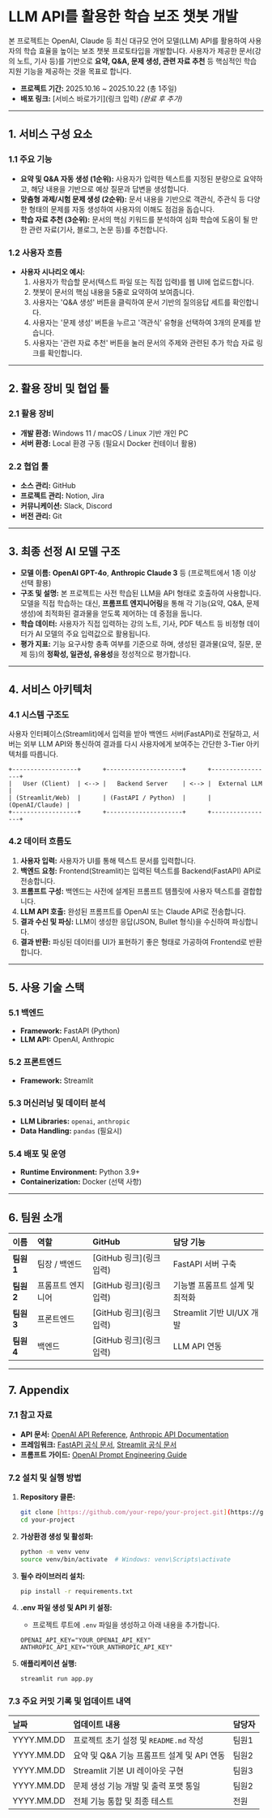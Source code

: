 # **LLM API를 활용한 학습 보조 챗봇 개발**
본 프로젝트는 OpenAI, Claude 등 최신 대규모 언어 모델(LLM) API를 활용하여 사용자의 학습 효율을 높이는 보조 챗봇 프로토타입을 개발합니다. 사용자가 제공한 문서(강의 노트, 기사 등)를 기반으로 **요약, Q&A, 문제 생성, 관련 자료 추천** 등 핵심적인 학습 지원 기능을 제공하는 것을 목표로 합니다.

- **프로젝트 기간:** 2025.10.16 ~ 2025.10.22 (총 1주일)
- **배포 링크:** [서비스 바로가기](링크 입력) *(완료 후 추가)*

---

## **1. 서비스 구성 요소**
### **1.1 주요 기능**
- **요약 및 Q&A 자동 생성 (1순위):** 사용자가 입력한 텍스트를 지정된 분량으로 요약하고, 해당 내용을 기반으로 예상 질문과 답변을 생성합니다.
- **맞춤형 과제/시험 문제 생성 (2순위):** 문서 내용을 기반으로 객관식, 주관식 등 다양한 형태의 문제를 자동 생성하여 사용자의 이해도 점검을 돕습니다.
- **학습 자료 추천 (3순위):** 문서의 핵심 키워드를 분석하여 심화 학습에 도움이 될 만한 관련 자료(기사, 블로그, 논문 등)를 추천합니다.

### **1.2 사용자 흐름**
- **사용자 시나리오 예시:**
  1. 사용자가 학습할 문서(텍스트 파일 또는 직접 입력)를 웹 UI에 업로드합니다.
  2. 챗봇이 문서의 핵심 내용을 5줄로 요약하여 보여줍니다.
  3. 사용자는 'Q&A 생성' 버튼을 클릭하여 문서 기반의 질의응답 세트를 확인합니다.
  4. 사용자는 '문제 생성' 버튼을 누르고 '객관식' 유형을 선택하여 3개의 문제를 받습니다.
  5. 사용자는 '관련 자료 추천' 버튼을 눌러 문서의 주제와 관련된 추가 학습 자료 링크를 확인합니다.

---

## **2. 활용 장비 및 협업 툴**

### **2.1 활용 장비**
- **개발 환경:** Windows 11 / macOS / Linux 기반 개인 PC
- **서버 환경:** Local 환경 구동 (필요시 Docker 컨테이너 활용)

### **2.2 협업 툴**
- **소스 관리:** GitHub
- **프로젝트 관리:** Notion, Jira
- **커뮤니케이션:** Slack, Discord
- **버전 관리:** Git

---

## **3. 최종 선정 AI 모델 구조**
- **모델 이름:** **OpenAI GPT-4o**, **Anthropic Claude 3** 등 (프로젝트에서 1종 이상 선택 활용)
- **구조 및 설명:** 본 프로젝트는 사전 학습된 LLM을 API 형태로 호출하여 사용합니다. 모델을 직접 학습하는 대신, **프롬프트 엔지니어링**을 통해 각 기능(요약, Q&A, 문제 생성)에 최적화된 결과물을 얻도록 제어하는 데 중점을 둡니다.
- **학습 데이터:** 사용자가 직접 입력하는 강의 노트, 기사, PDF 텍스트 등 비정형 데이터가 AI 모델의 주요 입력값으로 활용됩니다.
- **평가 지표:** 기능 요구사항 충족 여부를 기준으로 하며, 생성된 결과물(요약, 질문, 문제 등)의 **정확성, 일관성, 유용성**을 정성적으로 평가합니다.

---

## **4. 서비스 아키텍처**
### **4.1 시스템 구조도**
사용자 인터페이스(Streamlit)에서 입력을 받아 백엔드 서버(FastAPI)로 전달하고, 서버는 외부 LLM API와 통신하여 결과를 다시 사용자에게 보여주는 간단한 3-Tier 아키텍처를 따릅니다.
```
+------------------+      +---------------------+      +-----------------+
|   User (Client)  | <--> |   Backend Server    | <--> |  External LLM   |
| (Streamlit/Web)  |      | (FastAPI / Python)  |      | (OpenAI/Claude) |
+------------------+      +---------------------+      +-----------------+
```

### **4.2 데이터 흐름도**
1.  **사용자 입력:** 사용자가 UI를 통해 텍스트 문서를 입력합니다.
2.  **백엔드 요청:** Frontend(Streamlit)는 입력된 텍스트를 Backend(FastAPI) API로 전송합니다.
3.  **프롬프트 구성:** 백엔드는 사전에 설계된 프롬프트 템플릿에 사용자 텍스트를 결합합니다.
4.  **LLM API 호출:** 완성된 프롬프트를 OpenAI 또는 Claude API로 전송합니다.
5.  **결과 수신 및 파싱:** LLM이 생성한 응답(JSON, Bullet 형식)을 수신하여 파싱합니다.
6.  **결과 반환:** 파싱된 데이터를 UI가 표현하기 좋은 형태로 가공하여 Frontend로 반환합니다.

---

## **5. 사용 기술 스택**
### **5.1 백엔드**
- **Framework:** FastAPI (Python)
- **LLM API:** OpenAI, Anthropic

### **5.2 프론트엔드**
- **Framework:** Streamlit

### **5.3 머신러닝 및 데이터 분석**
- **LLM Libraries:** `openai`, `anthropic`
- **Data Handling:** `pandas` (필요시)

### **5.4 배포 및 운영**
- **Runtime Environment:** Python 3.9+
- **Containerization:** Docker (선택 사항)

---

## **6. 팀원 소개**

| 이름 | 역할 | GitHub | 담당 기능 |
| :--- | :--- | :--- | :--- |
| **팀원1** | 팀장 / 백엔드 | [GitHub 링크](링크 입력) | FastAPI 서버 구축 |
| **팀원2** | 프롬프트 엔지니어 | [GitHub 링크](링크 입력) | 기능별 프롬프트 설계 및 최적화 |
| **팀원3** | 프론트엔드 | [GitHub 링크](링크 입력) | Streamlit 기반 UI/UX 개발 |
| **팀원4** | 백엔드 | [GitHub 링크](링크 입력) | LLM API 연동 |

---

## **7. Appendix**
### **7.1 참고 자료**
- **API 문서:** [OpenAI API Reference](https://platform.openai.com/docs/api-reference), [Anthropic API Documentation](https://docs.anthropic.com/claude/reference/getting-started-with-the-api)
- **프레임워크:** [FastAPI 공식 문서](https://fastapi.tiangolo.com/), [Streamlit 공식 문서](https://docs.streamlit.io/)
- **프롬프트 가이드:** [OpenAI Prompt Engineering Guide](https://platform.openai.com/docs/guides/prompt-engineering)

### **7.2 설치 및 실행 방법**
1.  **Repository 클론:**
    ```bash
    git clone [https://github.com/your-repo/your-project.git](https://github.com/your-repo/your-project.git)
    cd your-project
    ```

2.  **가상환경 생성 및 활성화:**
    ```bash
    python -m venv venv
    source venv/bin/activate  # Windows: venv\Scripts\activate
    ```

3.  **필수 라이브러리 설치:**
    ```bash
    pip install -r requirements.txt
    ```
4.  **.env 파일 생성 및 API 키 설정:**
    - 프로젝트 루트에 `.env` 파일을 생성하고 아래 내용을 추가합니다.
    ```
    OPENAI_API_KEY="YOUR_OPENAI_API_KEY"
    ANTHROPIC_API_KEY="YOUR_ANTHROPIC_API_KEY"
    ```

5.  **애플리케이션 실행:**
    ```bash
    streamlit run app.py
    ```

### **7.3 주요 커밋 기록 및 업데이트 내역**

| 날짜 | 업데이트 내용 | 담당자 |
| :--- | :--- | :--- |
| YYYY.MM.DD | 프로젝트 초기 설정 및 `README.md` 작성 | 팀원1 |
| YYYY.MM.DD | 요약 및 Q&A 기능 프롬프트 설계 및 API 연동 | 팀원2 |
| YYYY.MM.DD | Streamlit 기본 UI 레이아웃 구현 | 팀원3 |
| YYYY.MM.DD | 문제 생성 기능 개발 및 출력 포맷 통일 | 팀원2 |
| YYYY.MM.DD | 전체 기능 통합 및 최종 테스트 | 전원 |
